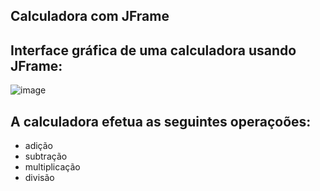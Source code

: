 ## Calculadora com JFrame

## Interface gráfica de uma calculadora usando JFrame:
![image](https://user-images.githubusercontent.com/102997863/198650052-23338d84-918e-46b2-a349-3751ce499a40.png)

## A calculadora efetua as seguintes operaçoões:

- adição
- subtração
- multiplicação
- divisão

